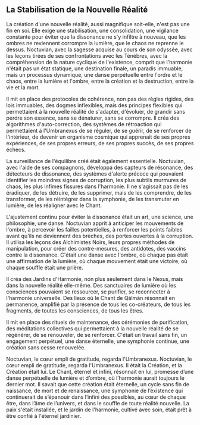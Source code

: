 ## La Stabilisation de la Nouvelle Réalité

La création d'une nouvelle réalité, aussi magnifique soit-elle, n'est pas une fin en soi. Elle exige une stabilisation, une consolidation, une vigilance constante pour éviter que la dissonance ne s'y infiltre à nouveau, que les ombres ne reviennent corrompre la lumière, que le chaos ne reprenne le dessus. Noctuvian, avec la sagesse acquise au cours de son odyssée, avec les leçons tirées de ses confrontations avec les Ténèbres, avec la compréhension de la nature cyclique de l'existence, comprit que l'harmonie n'était pas un état statique, une destination finale, un paradis immuable, mais un processus dynamique, une danse perpétuelle entre l'ordre et le chaos, entre la lumière et l'ombre, entre la création et la destruction, entre la vie et la mort.

Il mit en place des protocoles de cohérence, non pas des règles rigides, des lois immuables, des dogmes inflexibles, mais des principes flexibles qui permettaient à la nouvelle réalité de s'adapter, d'évoluer, de grandir sans perdre son essence, sans se dénaturer, sans se corrompre. Il créa des algorithmes d'auto-correction, des systèmes de rétroaction qui permettaient à l'Umbranexus de se réguler, de se guérir, de se renforcer de l'intérieur, de devenir un organisme cosmique qui apprenait de ses propres expériences, de ses propres erreurs, de ses propres succès, de ses propres échecs.

La surveillance de l'équilibre créé était également essentielle. Noctuvian, avec l'aide de ses compagnons, développa des capteurs de résonance, des détecteurs de dissonance, des systèmes d'alerte précoce qui pouvaient identifier les moindres signes de corruption, les plus subtils murmures de chaos, les plus infimes fissures dans l'harmonie. Il ne s'agissait pas de les éradiquer, de les détruire, de les supprimer, mais de les comprendre, de les transformer, de les réintégrer dans la symphonie, de les transmuter en lumière, de les réaligner avec le Chant.

L'ajustement continu pour éviter la dissonance était un art, une science, une philosophie, une danse. Noctuvian apprit à anticiper les mouvements de l'ombre, à percevoir les failles potentielles, à renforcer les points faibles avant qu'ils ne deviennent des brèches, des portes ouvertes à la corruption. Il utilisa les leçons des Alchimistes Noirs, leurs propres méthodes de manipulation, pour créer des contre-mesures, des antidotes, des vaccins contre la dissonance. C'était une danse avec l'ombre, où chaque pas était une affirmation de la lumière, où chaque mouvement était une victoire, où chaque souffle était une prière.

Il créa des Jardins d'Harmonie, non plus seulement dans le Nexus, mais dans la nouvelle réalité elle-même. Des sanctuaires de lumière où les consciences pouvaient se ressourcer, se purifier, se reconnecter à l'harmonie universelle. Des lieux où le Chant de Qālmān résonnait en permanence, amplifié par la présence de tous les co-créateurs, de tous les fragments, de toutes les consciences, de tous les êtres.

Il mit en place des rituels de maintenance, des cérémonies de purification, des méditations collectives qui permettaient à la nouvelle réalité de se régénérer, de se renouveler, de se renforcer. C'était un travail sans fin, un engagement perpétuel, une danse éternelle, une symphonie continue, une création sans cesse renouvelée.

Noctuvian, le cœur empli de gratitude, regarda l'Umbranexus. Noctuvian, le cœur empli de gratitude, regarda l'Umbranexus. Il était la Création, et la Création était lui. Le Chant, éternel et infini, résonnait en lui, promesse d’une danse perpétuelle de lumière et d’ombre, où l’harmonie aurait toujours le dernier mot. Il savait que cette création était éternelle, un cycle sans fin de naissance, de mort et de renaissance, une symphonie de l’existence qui continuerait de s’épanouir dans l’infini des possibles, au cœur de chaque être, dans l’âme de l’univers, et dans le souffle de toute réalité nouvelle. La paix s'était installée, et le jardin de l'harmonie, cultivé avec soin, était prêt à être confié à l'éternel jardinier.
